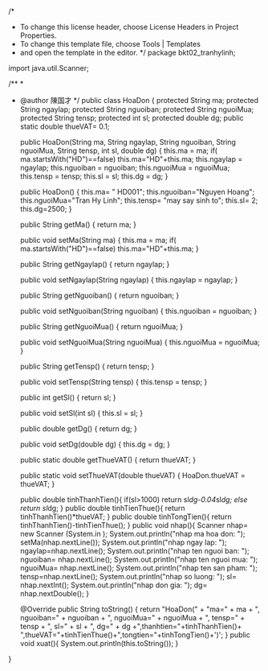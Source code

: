 # 
/*
 * To change this license header, choose License Headers in Project Properties.
 * To change this template file, choose Tools | Templates
 * and open the template in the editor.
 */
package bkt02_tranhylinh;

import java.util.Scanner;

/**
 *
 * @author 陳国才
 */
public class HoaDon {
    protected String ma;
    protected String ngaylap;
    protected String nguoiban;
    protected String nguoiMua;
    protected String tensp;
    protected int sl;
    protected double dg;
    public static double thueVAT= 0.1;

    public HoaDon(String ma, String ngaylap, String nguoiban, String nguoiMua, String tensp, int sl, double dg) {
       this.ma = ma;
            if( ma.startsWith("HD")==false)
                this.ma="HD"+this.ma;
        this.ngaylap = ngaylap;
        this.nguoiban = nguoiban;
        this.nguoiMua = nguoiMua;
        this.tensp = tensp;
        this.sl = sl;
        this.dg = dg;
    }

    public HoaDon() {
        this.ma= " HD001";
        this.nguoiban="Nguyen Hoang";
        this.nguoiMua="Tran Hy Linh";
        this.tensp= "may say sinh to";
        this.sl= 2;
        this.dg=2500;
    }

    public String getMa() {
        return ma;
    }

    public void setMa(String ma) {
         this.ma = ma;
            if( ma.startsWith("HD")==false)
                this.ma="HD"+this.ma;
    }

    public String getNgaylap() {
        return ngaylap;
    }

    public void setNgaylap(String ngaylap) {
        this.ngaylap = ngaylap;
    }

    public String getNguoiban() {
        return nguoiban;
    }

    public void setNguoiban(String nguoiban) {
        this.nguoiban = nguoiban;
    }

    public String getNguoiMua() {
        return nguoiMua;
    }

    public void setNguoiMua(String nguoiMua) {
        this.nguoiMua = nguoiMua;
    }

    public String getTensp() {
        return tensp;
    }

    public void setTensp(String tensp) {
        this.tensp = tensp;
    }

    public int getSl() {
        return sl;
    }

    public void setSl(int sl) {
        this.sl = sl;
    }

    public double getDg() {
        return dg;
    }

    public void setDg(double dg) {
        this.dg = dg;
    }

    public static double getThueVAT() {
        return thueVAT;
    }

    public static void setThueVAT(double thueVAT) {
        HoaDon.thueVAT = thueVAT;
    }
    
     public double tinhThanhTien(){
    if(sl>1000)
        return sl*dg-0.04*sl*dg;
    else 
        return sl*dg;
    }
    public double tinhTienThue(){
        return tinhThanhTien()*thueVAT;
    }
    public double tinhTongTien(){
        return tinhThanhTien()-tinhTienThue();
    }
    public void nhap(){
        Scanner nhap= new Scanner (System.in );
        System.out.println("nhap ma hoa don: ");
        setMa(nhap.nextLine());
        System.out.println("nhap ngay lap: ");
        ngaylap=nhap.nextLine();
        System.out.println("nhap ten nguoi ban: ");
        nguoiban= nhap.nextLine();
        System.out.println("nhap ten nguoi mua: ");
        nguoiMua= nhap.nextLine();
        System.out.println("nhap ten san pham: ");
        tensp=nhap.nextLine();
        System.out.println("nhap so luong: ");
        sl= nhap.nextInt();
        System.out.println("nhap don gia: ");
        dg= nhap.nextDouble();
    }

    @Override
    public String toString() {
        return "HoaDon(" + "ma=" + ma + ", nguoiban=" + nguoiban + ", nguoiMua=" +
                nguoiMua + ", tensp=" + tensp + ", sl=" + sl + ", dg=" + dg +",thanhtien="+tinhThanhTien()+
                ",thueVAT="+tinhTienThue()+",tongtien="+tinhTongTien()+')';
    }
    public void xuat(){
        System.out.println(this.toString());
    }
    
}
